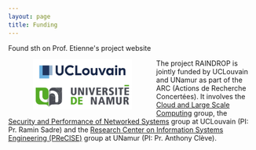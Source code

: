 ```yaml
---
layout: page
title: Funding
---
```


<p class="message">
  Found sth on Prof. Etienne's project website
</p>
<div>
  <img src="/images/logo_UCLouvain_small.jpg" height="40%" width="40%" style="float: left; margin: 0px 50px;">
  <img src="/images/logo_UNamur_small.png" height="40%" width="40%" style="float: left; margin: 0px 50px;">
</div>

<div class="container">
  The project RAINDROP is jointly funded by UCLouvain and UNamur as part of the ARC (Actions de Recherche Concertées). It involves the <a href="https://cloudlargescale-uclouvain.github.io/">Cloud and Large Scale Computing</a> group, the <a href="https://secperf-uclouvain.bitbucket.io/">Security and Performance of Networked Systems</a> group at UCLouvain (PI: Pr. Ramin Sadre) and the <a href="https://www.unamur.be/en/precise/">Research Center on Information Systems Engineering (PReCISE)</a> group at UNamur (PI: Pr. Anthony Clève).
</div>